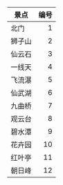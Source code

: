 | 景点    | 编号    | 
| -------| -----: |
| 北门    | 1 |  
| 狮子山  | 2 | 
| 仙云石  | 3 |
| 一线天  | 4 |
| 飞流瀑  | 5 |
| 仙武湖  | 6 |
| 九曲桥  | 7 |
| 观云台  | 8 |
| 碧水潭  | 9 |
| 花卉园  | 10|
| 红叶亭  | 11|
| 朝日峰  | 12|
